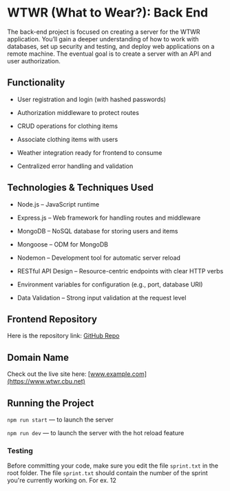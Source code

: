 # WTWR (What to Wear?): Back End

The back-end project is focused on creating a server for the WTWR application. You’ll gain a deeper understanding of how to work with databases, set up security and testing, and deploy web applications on a remote machine. The eventual goal is to create a server with an API and user authorization.

## Functionality

- User registration and login (with hashed passwords)

- Authorization middleware to protect routes

- CRUD operations for clothing items

- Associate clothing items with users

- Weather integration ready for frontend to consume

- Centralized error handling and validation

## Technologies & Techniques Used

- Node.js – JavaScript runtime

- Express.js – Web framework for handling routes and middleware

- MongoDB – NoSQL database for storing users and items

- Mongoose – ODM for MongoDB

- Nodemon – Development tool for automatic server reload

- RESTful API Design – Resource-centric endpoints with clear HTTP verbs

- Environment variables for configuration (e.g., port, database URI)

- Data Validation – Strong input validation at the request level

## Frontend Repository

Here is the repository link: [GitHub Repo](https://github.com/MadihaWazir/se_project_react.git)

## Domain Name

Check out the live site here: [www.example.com](https://www.wtwr.cbu.net)

## Running the Project

`npm run start` — to launch the server

`npm run dev` — to launch the server with the hot reload feature

### Testing

Before committing your code, make sure you edit the file `sprint.txt` in the root folder. The file `sprint.txt` should contain the number of the sprint you're currently working on. For ex. 12
